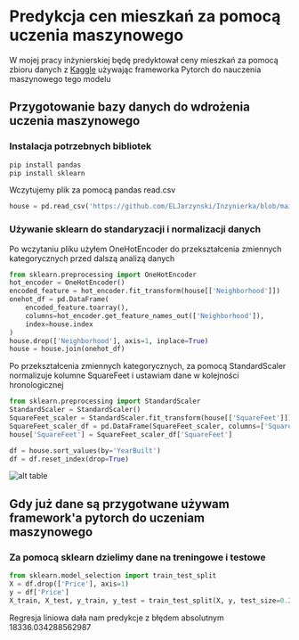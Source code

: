 # Predykcja cen mieszkań za pomocą uczenia maszynowego
W mojej pracy inżynierskiej będę predyktował ceny mieszkań za pomocą zbioru danych z [Kaggle](https://www.kaggle.com/datasets/muhammadbinimran/housing-price-prediction-data) 
używając frameworka Pytorch do nauczenia maszynowego tego modelu
## Przygotowanie bazy danych do wdrożenia uczenia maszynowego
### Instalacja potrzebnych bibliotek
```bash
pip install pandas
pip install sklearn
```
Wczytujemy plik za pomocą pandas read.csv 
```python
house = pd.read_csv('https://github.com/ELJarzynski/Inzynierka/blob/main/housing_price_dataset.csv')

```
### Używanie sklearn do standaryzacji i normalizacji danych
Po wczytaniu pliku użyłem OneHotEncoder do przekształcenia zmiennych kategorycznych przed dalszą analizą danych
```python
from sklearn.preprocessing import OneHotEncoder
hot_encoder = OneHotEncoder()
encoded_feature = hot_encoder.fit_transform(house[['Neighborhood']])
onehot_df = pd.DataFrame(
    encoded_feature.toarray(),
    columns=hot_encoder.get_feature_names_out(['Neighborhood']),
    index=house.index
)
house.drop(['Neighborhood'], axis=1, inplace=True)
house = house.join(onehot_df)
```
Po przekształcenia zmiennych kategorycznych, za pomocą StandardScaler normalizuje kolumne SquareFeet i ustawiam dane w kolejności hronologicznej
```python
from sklearn.preprocessing import StandardScaler
StandardScaler = StandardScaler()
SquareFeet_scaler = StandardScaler.fit_transform(house[['SquareFeet']])
SquareFeet_scaler_df = pd.DataFrame(SquareFeet_scaler, columns=['SquareFeet'])
house['SquareFeet'] = SquareFeet_scaler_df['SquareFeet']

df = house.sort_values(by='YearBuilt')
df = df.reset_index(drop=True)
```
![alt table](https://github.com/ELJarzynski/Inzynirka/blob/main/images/Terminal%20after%20data%20prepering.jpg)
## Gdy już dane są przygotwane używam framework'a pytorch do uczeniam maszynowego
### Za pomocą sklearn dzielimy dane na treningowe i testowe
```python
from sklearn.model_selection import train_test_split
X = df.drop(['Price'], axis=1)
y = df['Price']
X_train, X_test, y_train, y_test = train_test_split(X, y, test_size=0.2, random_state=42)
```
Regresja liniowa dała nam predykcje z błędem absolutnym 18336.034288562987
